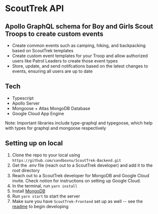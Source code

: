 # ScoutTrek API

## Apollo GraphQL schema for Boy and Girls Scout Troops to create custom events

* Create common events such as camping, hiking, and backpacking based on ScoutTrek templates
* Create custom event templates for your Troop and allow authorized users like Patrol Leaders to create those event types
* Store, update, and send notifcations based on the latest changes to events, ensuring all users are up to date


## Tech

* Typescript
* Apollo Server
* Mongoose + Atlas MongoDB Database
* Google Cloud App Engine

Note: Important libraries include type-graphql and typegoose, which help with types for graphql and mongoose respectively


## Setting up on local
1. Clone the repo to your local using `https://github.com/sandboxnu/ScoutTrek-Backend.git`
2. Get the .env file (reach out to a ScoutTrek developer) and add it to the root directory
3. Reach out to a ScoutTrek developer for MongoDB and Google Cloud invite. Check notion for 
instructions on setting up Google Cloud. 
4. In the terminal, run `yarn install`
5. Install [MongoDB](https://www.mongodb.com/docs/manual/installation/)
6. Run `yarn start` to start the server
7. Make sure you have `ScoutTrek-Frontend` set up as well -- see the [readme](https://github.com/sandboxnu/ScoutTrek-Frontend#readme) to begin developing
